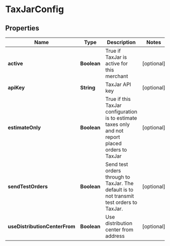 
# TaxJarConfig

## Properties
Name | Type | Description | Notes
------------ | ------------- | ------------- | -------------
**active** | **Boolean** | True if TaxJar is active for this merchant |  [optional]
**apiKey** | **String** | TaxJar API key |  [optional]
**estimateOnly** | **Boolean** | True if this TaxJar configuration is to estimate taxes only and not report placed orders to TaxJar |  [optional]
**sendTestOrders** | **Boolean** | Send test orders through to TaxJar.  The default is to not transmit test orders to TaxJar. |  [optional]
**useDistributionCenterFrom** | **Boolean** | Use distribution center from address |  [optional]



